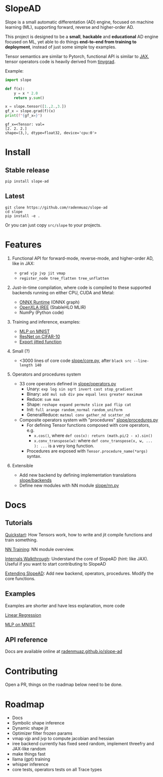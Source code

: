 # SlopeAD

Slope is a small automatic differentation (AD) engine, focused on machine learning (ML), supporting forward, reverse and higher-order AD.

This project is designed to be a **small**, **hackable** and **educational** AD engine focused on ML, yet able to do things **end-to-end from training to deployment**, instead of just some simple toy examples.

Tensor semantics are similar to Pytorch, functional API is similar to [JAX](https://github.com/google/jax), tensor operators code is heavily derived from [tinygrad](https://tinygrad.org/).

Example:
```python
import slope

def f(x):
    y = x * 2.0
    return y.sum()

x = slope.tensor([1.,2.,3.])
gf_x = slope.grad(f)(x)
print(f"{gf_x=}")
```
```
gf_x=<Tensor: val=
[2. 2. 2.]
shape=(3,), dtype=float32, device='cpu:0'>
```


# Install

## Stable release

```
pip install slope-ad
```

## Latest

```
git clone https://github.com/radenmuaz/slope-ad
cd slope
pip install -e .
```

Or you can just copy `src/slope` to your projects.


# Features

1. Functional API for forward-mode, reverse-mode, and higher-order AD, like in JAX:
    - `grad vjp jvp jit vmap`
    - `register_node tree_flatten tree_unflatten`


2. Just-in-time compilation, where code is compiled to these supported backends running on either CPU, CUDA and Metal:
    - [ONNX Runtime](https://onnxruntime.ai/) (ONNX graph)
    - [OpenXLA IREE](https://iree.dev/) (StableHLO MLIR)
    - NumPy (Python code)

3. Training and inference, examples:
    - [MLP on MNIST](examples/nn/mnist_mlp.py)
    - [ResNet on CIFAR-10](examples/nn/cifar_resnet.py)
    - [Export jitted function](examples/simple/export.py)

4. Small (?)
    - <3000 lines of core code [slope/core.py](./src/slope/core.py), after `black src --line-length 140`

5. Operators and procedures system
    - 33 core operators defined in [slope/operators.py](./src/slope/operators.py)
        - Unary: `exp log sin sqrt invert cast stop_gradient`
        - Binary: `add mul sub div pow equal less greater maximum`
        - Reduce: `sum max`
        - Shape: `reshape expand permute slice pad flip cat`
        - Init: `full arange random_normal random_uniform`
        - GeneralReduce: `matmul conv gather_nd scatter_nd`
    - Composite operators system with "procedures" [slope/procedures.py](./src/slope/procedures.py)
        - For defining Tensor functions composed with core operators, e.g.
          - `x.cos()`, where `def cos(x): return (math.pi/2 - x).sin()`
          - `x.conv_transpose(w)`: where `def conv_transpose(x, w, ... ): ...` is a very long function.
        - Procedures are exposed with `Tensor.procedure_name(*args)` syntax.
        

6. Extensible
    - Add new backend by defining implementation translations [slope/backends](./src/slope/backends)
    - Define new modules with NN module [slope/nn.py](./src/slope/nn.py)



# Docs

## Tutorials

[Quickstart](./docs/tutorials/quickstart.md): How Tensors work, how to write and jit compile functions and train something.

[NN Training](./docs/tutorials/nn_training.md): NN module overview.

[Internals Walkthrough](./docs/tutorials/internals_walkthrough.md): Understand the core of SlopeAD (hint: like JAX). Useful if you want to start contributing to SlopeAD

[Extending SlopeAD](./docs/tutorials/internals_walkthrough.md): Add new backend, operators, procedures. Modify the core functions.

## Examples

Examples are shorter and have less explanation, more code

[Linear Regression](./docs/tutorials/linear_regression.md)

[MLP on MNIST](./docs/tutorials/linear_regression.md)

## API reference

Docs are available online at [radenmuaz.github.io/slope-ad](https://radenmuaz.github.io/slope-ad)

# Contributing

Open a PR, things on the roadmap below need to be done.

# Roadmap

- Docs
- Symbolic shape inference 
- Dynamic shape jit
- Optimizer filter frozen params
- vmap vjp and jvp to compute jacobian and hessian
- iree backend currently has fixed seed random, implement threefry and JAX-like random
- make things fast
- llama (gpt) training
- whisper inference
- core tests, operators tests on all Trace types